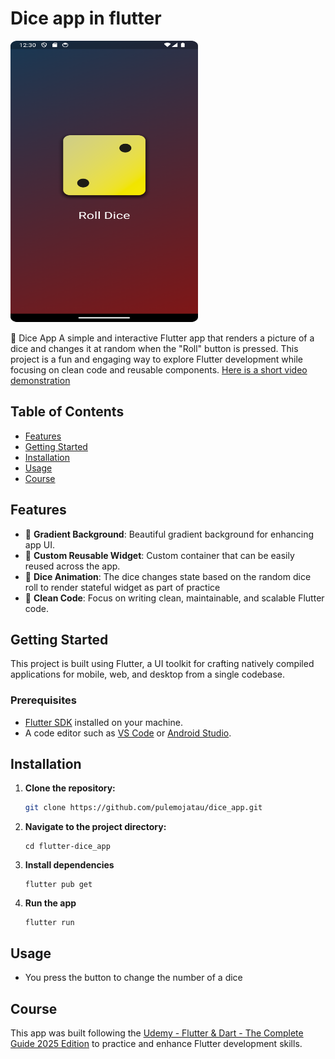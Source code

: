 # Dice app in flutter 

<img src="https://github.com/pulemojatau/dice_app/blob/main/dice_app.png" alt="My Image" width="300" height="450"/>


🎲 Dice App
A simple and interactive Flutter app that renders a picture of a dice and changes it at random when the "Roll" button is pressed. This project is a fun and engaging way to explore Flutter development while focusing on clean code and reusable components. 
[Here is a short video demonstration]([https://www.udemy.com/course/learn-flutter-dart-to-build-ios-android-apps/](https://youtube.com/shorts/jgfgTM2jry8?feature=share))



## Table of Contents
- [Features](#features)
- [Getting Started](#getting-started)
- [Installation](#installation)
- [Usage](#usage)
- [Course](#course)

## Features
- 🌈 **Gradient Background**: Beautiful gradient background for enhancing app UI.
- 🔧 **Custom Reusable Widget**: Custom container that can be easily reused across the app.
- 🌈 **Dice Animation**:  The dice changes state based on the random dice roll to render stateful widget as part of practice
- 🧼 **Clean Code**: Focus on writing clean, maintainable, and scalable Flutter code.

## Getting Started
This project is built using Flutter, a UI toolkit for crafting natively compiled applications for mobile, web, and desktop from a single codebase.

### Prerequisites
- [Flutter SDK](https://flutter.dev/docs/get-started/install) installed on your machine.
- A code editor such as [VS Code](https://code.visualstudio.com/) or [Android Studio](https://developer.android.com/studio).

## Installation

1. **Clone the repository:**
   ```bash
   git clone https://github.com/pulemojatau/dice_app.git

2. **Navigate to the project directory:**
   ```
   cd flutter-dice_app
   
3. **Install dependencies**
   ```
   flutter pub get
   
4. **Run the app**
   ```
   flutter run

## Usage
- You press the button to change the number of a dice 

## Course
This app was built following the [Udemy - Flutter & Dart - The Complete Guide 2025 Edition](https://www.udemy.com/course/learn-flutter-dart-to-build-ios-android-apps/) to practice and enhance Flutter development skills.

